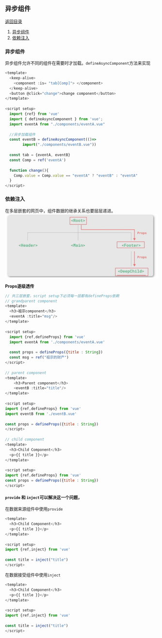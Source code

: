 ## 异步组件
[返回目录](./vue教程.md)

1. [异步组件](#table1)
2. [依赖注入](#table2)

### <a id="table1">异步组件</a>
异步组件允许不同的组件在需要时才加载。`defineAsyncComponent`方法来实现

```js
<template>
  <keep-alive>
    <component :is= "tab[Comp]"> </component>
  </keep-alive>
  <button @click="change">change component</button>
</template>
  
<script setup>
  import {ref} from 'vue'
  import { defineAsyncComponent } from 'vue';
  import eventA from "./components/eventA.vue"
  
  //异步加载组件
  const eventB = defineAsyncComponent(()=>
        import("./components/eventB.vue"))

  const tab = {eventA, eventB} 
  const Comp = ref('eventA')

  function change(){
    Comp.value = Comp.value == "eventA" ? "eventB" : "eventA"
  }
</script>
```

### <a id="table2">依赖注入</a>
在多层嵌套的网页中，组件数据的继承关系也要层层递进。
![image](https://github.com/heqikun85/Code_Note/blob/main/image/1719223008757.jpg?raw=true)

**Props逐级透传**
```js
// 共三层嵌套，script setup下必须每一层都有defineProps依赖
// grandparent component
<template>
  <h3>祖宗component</h3>
  <eventA :title="msg"/>
</template>
  
<script setup>
  import {ref,defineProps} from 'vue'
  import eventA from './components/eventA.vue'

  const props = defineProps({title : String})
  const msg = ref("祖宗的财产")
</script>

// parent component
<template>
    <h3>Parent component</h3>
    <eventB :title="title"/>
</template>
    
<script setup>
import {ref,defineProps} from 'vue'
import eventB from './eventB.vue'

const props = defineProps({title : String})
</script>

// child component
<template>
  <h3>Child Component</h3>
  <p>{{ title }}</p>
</template>
    
<script setup>
import {ref,defineProps} from 'vue'
const props = defineProps({title : String})
</script>
```

#### `provide` 和 `inject`可以解决这一个问题，
在数据来源组件中使用`provide` 
```js
<template>
  <h3>Child Component</h3>
  <p>{{ title }}</p>
</template>
    
<script setup>
import {ref,inject} from 'vue'

const title = inject("title")
</script>
```
在数据接受组件中使用`inject`
```js
<template>
  <h3>Child Component</h3>
  <p>{{ title }}</p>
</template>
    
<script setup>
import {ref,inject} from 'vue'

const title = inject("title")
</script>
```